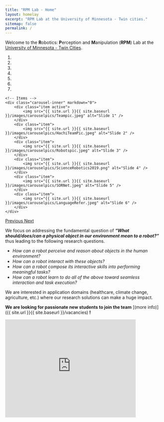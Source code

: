 ```yaml
---
title: "RPM Lab - Home"
layout: homelay
excerpt: "RPM Lab at the University of Minnesota - Twin cities."
sitemap: false
permalink: /
---
```


Welcome to the **R**obotics: **P**erception and **M**anipulation (**RPM**) Lab at the [University of Minnesota - Twin Cities](https://twin-cities.umn.edu/).

<div markdown="0" id="carousel" class="carousel slide" data-ride="carousel" data-interval="4000" data-pause="hover" >
    <!-- Menu -->
    <ol class="carousel-indicators">
        <li data-target="#carousel" data-slide-to="0" class="active"></li>
        <li data-target="#carousel" data-slide-to="1"></li>
        <li data-target="#carousel" data-slide-to="2"></li>
        <li data-target="#carousel" data-slide-to="3"></li>
        <li data-target="#carousel" data-slide-to="4"></li>
        <li data-target="#carousel" data-slide-to="5"></li>
        <li data-target="#carousel" data-slide-to="6"></li>
        <!-- <li data-target="#carousel" data-slide-to="6"></li> -->
    </ol>

    <!-- Items -->
    <div class="carousel-inner" markdown="0">
        <div class="item active">
            <img src="{{ site.url }}{{ site.baseurl }}/images/carouselpics/Teampic.jpeg" alt="Slide 1" />
        </div>
        <div class="item">
            <img src="{{ site.url }}{{ site.baseurl }}/images/carouselpics/HachiTeamPic.jpeg" alt="Slide 2" />
        </div>
        <div class="item">
            <img src="{{ site.url }}{{ site.baseurl }}/images/carouselpics/Robotspic.jpeg" alt="Slide 3" />
        </div>
        <div class="item">
            <img src="{{ site.url }}{{ site.baseurl }}/images/carouselpics/ScienceRobotics2019.png" alt="Slide 4" />
        </div>
        <div class="item">
            <img src="{{ site.url }}{{ site.baseurl }}/images/carouselpics/SORNet.jpeg" alt="Slide 5" />
        </div>
        <div class="item">
            <img src="{{ site.url }}{{ site.baseurl }}/images/carouselpics/LanguageRefer.jpeg" alt="Slide 6" />
        </div>
    </div>
  <a class="left carousel-control" href="#carousel" role="button" data-slide="prev">
    <span class="glyphicon glyphicon-chevron-left" aria-hidden="true"></span>
    <span class="sr-only">Previous</span>
  </a>
  <a class="right carousel-control" href="#carousel" role="button" data-slide="next">
    <span class="glyphicon glyphicon-chevron-right" aria-hidden="true"></span>
    <span class="sr-only">Next</span>
  </a>
</div>

We focus on addressing the fundamental question of _**“What should/does/can a physical object in our environment mean to a robot?”**_ thus leading to the following research questions.
- _How can a robot perceive and reason about objects in the human environment?_
- _How can a robot interact with these objects?_
- _How can a robot compose its interactive skills into performing meaningful tasks?_
- _How can a robot learn to do all of the above toward seamless interaction and task execution?_

We are interested in application domains (healthcare, climate change, agriculture, etc.) where our research solutions can make a huge impact. 

**We are  looking for passionate new students to join the team** [(more info)]({{ site.url }}{{ site.baseurl }}/vacancies) **!**

<iframe width="420" height="315" src="https://www.youtube.com/watch?v=3e5QKCdmb7Q&list=PLTsIawN-nKXLhZiJB8Ry0LDiD4CObrAZk" frameborder="0" allowfullscreen></iframe>
